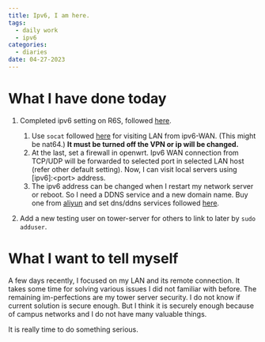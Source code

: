 ```yaml
---
title: Ipv6, I am here.
tags:
  - daily work
  - ipv6
categories:
  - diaries
date: 04-27-2023
---
```

# What I have done today

1. Completed ipv6 setting on R6S, followed [here]( https://blog.csdn.net/LawssssCat/article/details/104443072). 
	1. Use `socat` followed [here](https://www.right.com.cn/forum/forum.php?mod=viewthread&tid=4129434&page=1#pid11351439) for visiting LAN from ipv6-WAN. (This might be nat64.) 
		**It must be turned off the VPN or ip will be changed.** 
	2. At the last, set a firewall in openwrt. Ipv6 WAN connection from TCP/UDP will be forwarded to selected port in selected LAN host (refer other default setting). Now, I can visit local servers using \[ipv6\]:\<port\> address. 
	3. The ipv6 address can be changed when I restart my network server or reboot. So I need a DDNS service and a new domain name. Buy one from [aliyun](https://wanwang.aliyun.com/?spm=5176.21213303.1158081.1.590d53c9p19xoF&scm=20140722.S_card@@%E5%95%86%E5%93%81@@212429.S_card0.ID_card@@%E5%95%86%E5%93%81@@212429-RL_%E5%9F%9F%E5%90%8D%E6%B3%A8%E5%86%8C-OR_ser-V_2-P0_0) and set dns/ddns services followed [here](https://blog.csdn.net/qq_45704640/article/details/113653488).

2. Add a new testing user on tower-server for others to link to later by `sudo adduser`.
# What I want to tell myself

A few days recently, I focused on my LAN and its remote connection. It takes some time for solving various issues I did not familiar with before. The remaining im-perfections are my tower server security. I do not know if current solution is secure enough. But I think it is securely enough because of campus networks and I do not have many valuable things.

It is really time to do something serious. 